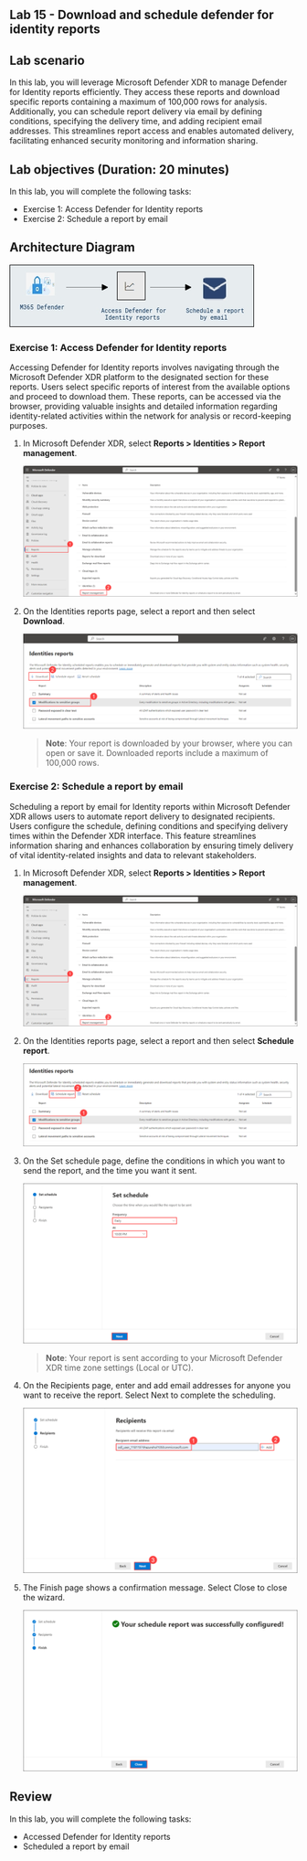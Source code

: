 ## Lab 15 - Download and schedule defender for identity reports 

## Lab scenario

In this lab, you will leverage Microsoft Defender XDR to manage Defender for Identity reports efficiently. They access these reports and download specific reports containing a maximum of 100,000 rows for analysis. Additionally, you can schedule report delivery via email by defining conditions, specifying the delivery time, and adding recipient email addresses. This streamlines report access and enables automated delivery, facilitating enhanced security monitoring and information sharing.

## Lab objectives (Duration: 20 minutes)


In this lab, you will complete the following tasks:
- Exercise 1: Access Defender for Identity reports
- Exercise 2: Schedule a report by email

## Architecture Diagram

   ![Picture 1](../Media/lab15-arch.png)

### Exercise 1: Access Defender for Identity reports

Accessing Defender for Identity reports involves navigating through the Microsoft Defender XDR platform to the designated section for these reports. Users select specific reports of interest from the available options and proceed to download them. These reports, can be accessed via the browser, providing valuable insights and detailed information regarding identity-related activities within the network for analysis or record-keeping purposes.

1. In Microsoft Defender XDR, select **Reports > Identities > Report management**.

   ![Picture 1](../Media/download1.png)

2. On the Identities reports page, select a report and then select **Download**.

   ![Picture 1](../Media/download2.png)

   >**Note**: Your report is downloaded by your browser, where you can open or save it. Downloaded reports include a maximum of 100,000 rows.

### Exercise 2: Schedule a report by email

Scheduling a report by email for Identity reports within Microsoft Defender XDR allows users to automate report delivery to designated recipients. Users configure the schedule, defining conditions and specifying delivery times within the Defender XDR interface. This feature streamlines information sharing and enhances collaboration by ensuring timely delivery of vital identity-related insights and data to relevant stakeholders.

1. In Microsoft Defender XDR, select **Reports > Identities > Report management**.

   ![Picture 1](../Media/download1.png)

2. On the Identities reports page, select a report and then select **Schedule report**.

   ![Picture 1](../Media/schedule1.png)

3. On the Set schedule page, define the conditions in which you want to send the report, and the time you want it sent.

   ![Picture 1](../Media/schedule2.png)

   >**Note**: Your report is sent according to your Microsoft Defender XDR time zone settings (Local or UTC).

4. On the Recipients page, enter and add email addresses for anyone you want to receive the report. Select Next to complete the scheduling.

   ![Picture 1](../Media/schedule3.png)

5. The Finish page shows a confirmation message. Select Close to close the wizard.

   ![Picture 1](../Media/schedule4.png)

## Review
In this lab, you will complete the following tasks:
- Accessed Defender for Identity reports
- Scheduled a report by email
